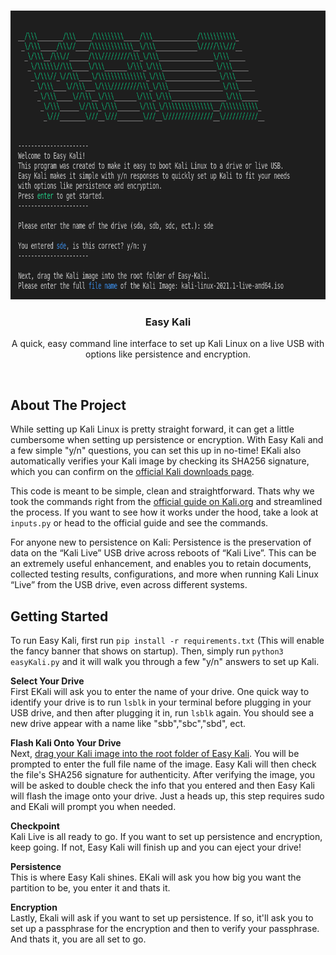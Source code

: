 <!-- PROJECT LOGO -->
<br />
<p align="center">
  <a href="https://github.com/github_username/repo_name">
    <img src="images/logo.png" alt="Logo" width="788" height="462">
  </a>

  <h3 align="center">Easy Kali</h3>

  <p align="center">
A quick, easy command line interface to set up Kali Linux on a live USB with options like persistence and encryption.
<br />
</p>
<br />


<!-- ABOUT THE PROJECT -->

## About The Project

While setting up Kali Linux is pretty straight forward, it can get a little cumbersome when setting up persistence or encryption. With Easy Kali and a few simple "y/n" questions, you can set this up in no-time! EKali also automatically verifies your Kali image by checking its SHA256 signature, which you can confirm on the <a href='https://www.kali.org/downloads/'>official Kali downloads page</a>.

This code is meant to be simple, clean and straightforward. Thats why we took the commands right from the <a href='https://www.kali.org/docs/usb/live-usb-install-with-linux/'>official guide on Kali.org</a> and streamlined the process.  If you want to see how it works under the hood, take a look at `inputs.py` or head to the official guide and see the commands.

For anyone new to persistence on Kali: Persistence is the preservation of data on the “Kali Live” USB drive across reboots of “Kali Live”. This can be an extremely useful enhancement, and enables you to retain documents, collected testing results, configurations, and more when running Kali Linux “Live” from the USB drive, even across different systems.

<!-- GETTING STARTED -->

## Getting Started

To run Easy Kali, first run `pip install -r requirements.txt` (This will enable the fancy banner that shows on startup). Then, simply run `python3 easyKali.py` and it will walk you through a few "y/n" answers to set up Kali. 

**Select Your Drive**  
First EKali will ask you to enter the name of your drive.  One quick way to identify your drive is to run `lsblk` in your terminal before plugging in your USB drive, and then after plugging it in, run `lsblk` again.  You should see a new drive appear with a name like "sbb","sbc","sbd", ect. 

**Flash Kali Onto Your Drive**  
Next, <u>drag your Kali image into the root folder of Easy Kali</u>. You will be prompted to enter the full file name of the image.  Easy Kali will then check the file's SHA256 signature for authenticity. After verifying the image, you will be asked to double check the info that you entered and then Easy Kali will flash the image onto your drive. 
Just a heads up, this step requires sudo and EKali will prompt you when needed. 

**Checkpoint**  
Kali Live is all ready to go. If you want to set up persistence and encryption, keep going. If not, Easy Kali will finish up and you can eject your drive!

**Persistence**  
This is where Easy Kali shines. EKali will ask you how big you want the partition to be, you enter it and thats it.

**Encryption**  
Lastly, Ekali will ask if you want to set up persistence. If so, it'll ask you to set up a passphrase for the encryption and then to verify your passphrase. And thats it, you are all set to go.
